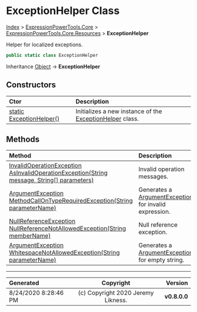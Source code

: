 ﻿# ExceptionHelper Class

[Index](../index.md) > [ExpressionPowerTools.Core](ExpressionPowerTools.Core.a.md) > [ExpressionPowerTools.Core.Resources](ExpressionPowerTools.Core.Resources.n.md) > **ExceptionHelper**

Helper for localized exceptions.

```csharp
public static class ExceptionHelper
```

Inheritance [Object](https://docs.microsoft.com/dotnet/api/system.object) → **ExceptionHelper**

## Constructors

| Ctor | Description |
| :-- | :-- |
| [static ExceptionHelper()](ExpressionPowerTools.Core.Resources.ExceptionHelper.ctor.md#static-exceptionhelper) | Initializes a new instance of the [ExceptionHelper](ExpressionPowerTools.Core.Resources.ExceptionHelper.cs.md) class. |
## Methods

| Method | Description |
| :-- | :-- |
| [InvalidOperationException AsInvalidOperationException(String message, String[] parameters)](ExceptionHelper-AsInvalidOperationException.m.md) | Invalid operation messages. |
| [ArgumentException MethodCallOnTypeRequiredException(String parameterName)](ExceptionHelper-MethodCallOnTypeRequiredException.m.md) | Generates a [ArgumentException](https://docs.microsoft.com/dotnet/api/system.argumentexception) for invalid expression. |
| [NullReferenceException NullReferenceNotAllowedException(String memberName)](ExceptionHelper-NullReferenceNotAllowedException.m.md) | Null reference exception. |
| [ArgumentException WhitespaceNotAllowedException(String parameterName)](ExceptionHelper-WhitespaceNotAllowedException.m.md) | Generates a [ArgumentException](https://docs.microsoft.com/dotnet/api/system.argumentexception) for empty string. |

---

| Generated | Copyright | Version |
| :-- | :-: | --: |
| 8/24/2020 8:28:46 PM | (c) Copyright 2020 Jeremy Likness. | **v0.8.0.0** |
